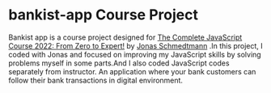 # bankist-app Course Project
Bankist app is a course project designed for [The Complete JavaScript Course 2022: From Zero to Expert!](https://www.udemy.com/course/the-complete-javascript-course/) by [Jonas Schmedtmann](https://twitter.com/jonasschmedtman) .In this project, I coded with Jonas and focused on improving my JavaScript skills by solving problems myself in some parts.And I also coded JavaScript codes separately from instructor.
An application where your bank customers can follow their bank transactions in digital environment.
